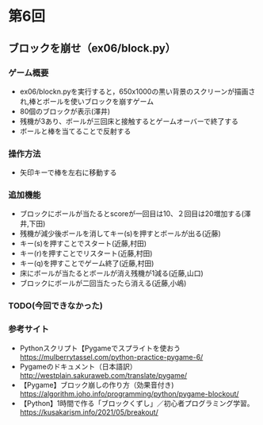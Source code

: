 # 第6回
## ブロックを崩せ（ex06/block.py）
### ゲーム概要
- ex06/blockn.pyを実行すると，650x1000の黒い背景のスクリーンが描画され,棒とボールを使いブロックを崩すゲーム
- 80個のブロックが表示(澤井)
- 残機が3あり、ボールが三回床と接触するとゲームオーバーで終了する
- ボールと棒を当てることで反射する
### 操作方法
- 矢印キーで棒を左右に移動する
### 追加機能
- ブロックにボールが当たるとscoreが一回目は10、２回目は20増加する(澤井,下田)
- 残機が減少後ボールを消してキー(s)を押すとボールが出る(近藤)
- キー(s)を押すことでスタート(近藤,村田)
- キー(r)を押すことでリスタート(近藤,村田)
- キー(q)を押すことでゲーム終了(近藤,村田)
- 床にボールが当たるとボールが消え残機が1減る(近藤,山口)
- ブロックにボールが二回当たったら消える(近藤,小嶋)
### TODO(今回できなかった)
### 参考サイト
- Pythonスクリプト【Pygameでスプライトを使おう https://mulberrytassel.com/python-practice-pygame-6/
- Pygameのドキュメント（日本語訳） http://westplain.sakuraweb.com/translate/pygame/
- 【Pygame】ブロック崩しの作り方（効果音付き) https://algorithm.joho.info/programming/python/pygame-blockout/
- 【Python】1時間で作る「ブロックくずし」／初心者プログラミング学習。 https://kusakarism.info/2021/05/breakout/